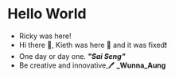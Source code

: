 # Hello World

- Ricky was here!
- Hi there 👋, Kieth was here 🌊 and it was fixed❗
- One day or day one. **_"Sai Seng"_**
- Be creative and innovative,🖊️ **_Wunna_Aung**
